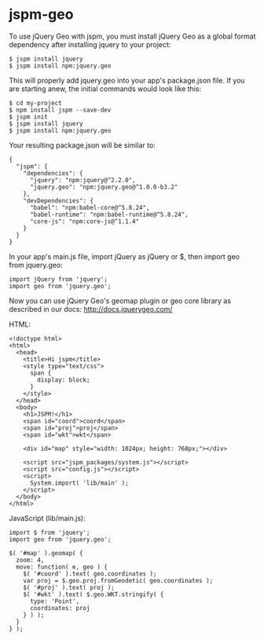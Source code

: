 # jspm-geo

To use jQuery Geo with jspm, you must install jQuery Geo as a global format dependency after installing jquery to your project:

    $ jspm install jquery
    $ jspm install npm:jquery.geo

This will properly add jquery.geo into your app's package.json file. If you are starting anew, the initial commands would look like this:

    $ cd my-project
    $ npm install jspm --save-dev
    $ jspm init
    $ jspm install jquery
    $ jspm install npm:jquery.geo

Your resulting package.json will be similar to:

    {
      "jspm": {
        "dependencies": {
          "jquery": "npm:jquery@^2.2.0",
          "jquery.geo": "npm:jquery.geo@^1.0.0-b3.2"
        },
        "devDependencies": {
          "babel": "npm:babel-core@^5.8.24",
          "babel-runtime": "npm:babel-runtime@^5.8.24",
          "core-js": "npm:core-js@^1.1.4"
        }
      }
    }

In your app's main.js file, import jQuery as jQuery or $, then import geo from jquery.geo:

    import jQuery from 'jquery';
    import geo from 'jquery.geo';

Now you can use jQuery Geo's geomap plugin or geo core library as described in our docs: http://docs.jquerygeo.com/

HTML:

    <!doctype html>
    <html>
      <head>
        <title>Hi jspm</title>
        <style type="text/css">
          span {
            display: block;
          }
        </style>
      </head>
      <body>
        <h1>JSPM!</h1>
        <span id="coord">coord</span>
        <span id="proj">proj</span>
        <span id="wkt">wkt</span>

        <div id="map" style="width: 1024px; height: 768px;"></div>

        <script src="jspm_packages/system.js"></script>
        <script src="config.js"></script>
        <script>
          System.import( 'lib/main' );
        </script>
      </body>
    </html>

JavaScript (lib/main.js):

    import $ from 'jquery';
    import geo from 'jquery.geo';

    $( '#map' ).geomap( {
      zoom: 4,
      move: function( e, geo ) {
        $( '#coord' ).text( geo.coordinates );
        var proj = $.geo.proj.fromGeodetic( geo.coordinates );
        $( '#proj' ).text( proj );
        $( '#wkt' ).text( $.geo.WKT.stringify( {
          type: 'Point',
          coordinates: proj
        } ) );
      }
    } );

